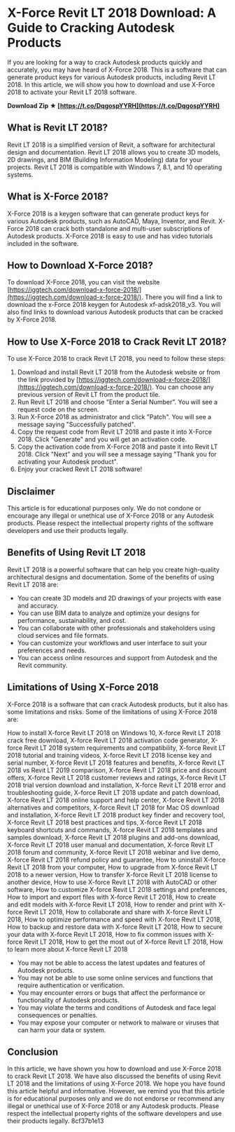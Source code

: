 
 
# X-Force Revit LT 2018 Download: A Guide to Cracking Autodesk Products
 
If you are looking for a way to crack Autodesk products quickly and accurately, you may have heard of X-Force 2018. This is a software that can generate product keys for various Autodesk products, including Revit LT 2018. In this article, we will show you how to download and use X-Force 2018 to activate your Revit LT 2018 software.
 
**Download Zip ★ [https://t.co/DqgospYYRH](https://t.co/DqgospYYRH)**


 
## What is Revit LT 2018?
 
Revit LT 2018 is a simplified version of Revit, a software for architectural design and documentation. Revit LT 2018 allows you to create 3D models, 2D drawings, and BIM (Building Information Modeling) data for your projects. Revit LT 2018 is compatible with Windows 7, 8.1, and 10 operating systems.
 
## What is X-Force 2018?
 
X-Force 2018 is a keygen software that can generate product keys for various Autodesk products, such as AutoCAD, Maya, Inventor, and Revit. X-Force 2018 can crack both standalone and multi-user subscriptions of Autodesk products. X-Force 2018 is easy to use and has video tutorials included in the software.
 
## How to Download X-Force 2018?
 
To download X-Force 2018, you can visit the website [https://iggtech.com/download-x-force-2018/](https://iggtech.com/download-x-force-2018/). There you will find a link to download the x-Force 2018 keygen for Autodesk xf-adsk2018\_v3. You will also find links to download various Autodesk products that can be cracked by X-Force 2018.
 
## How to Use X-Force 2018 to Crack Revit LT 2018?
 
To use X-Force 2018 to crack Revit LT 2018, you need to follow these steps:
 
1. Download and install Revit LT 2018 from the Autodesk website or from the link provided by [https://iggtech.com/download-x-force-2018/](https://iggtech.com/download-x-force-2018/). You can choose any previous version of Revit LT from the product tile.
2. Run Revit LT 2018 and choose "Enter a Serial Number". You will see a request code on the screen.
3. Run X-Force 2018 as administrator and click "Patch". You will see a message saying "Successfully patched".
4. Copy the request code from Revit LT 2018 and paste it into X-Force 2018. Click "Generate" and you will get an activation code.
5. Copy the activation code from X-Force 2018 and paste it into Revit LT 2018. Click "Next" and you will see a message saying "Thank you for activating your Autodesk product".
6. Enjoy your cracked Revit LT 2018 software!

## Disclaimer
 
This article is for educational purposes only. We do not condone or encourage any illegal or unethical use of X-Force 2018 or any Autodesk products. Please respect the intellectual property rights of the software developers and use their products legally.

## Benefits of Using Revit LT 2018
 
Revit LT 2018 is a powerful software that can help you create high-quality architectural designs and documentation. Some of the benefits of using Revit LT 2018 are:

- You can create 3D models and 2D drawings of your projects with ease and accuracy.
- You can use BIM data to analyze and optimize your designs for performance, sustainability, and cost.
- You can collaborate with other professionals and stakeholders using cloud services and file formats.
- You can customize your workflows and user interface to suit your preferences and needs.
- You can access online resources and support from Autodesk and the Revit community.

## Limitations of Using X-Force 2018
 
X-Force 2018 is a software that can crack Autodesk products, but it also has some limitations and risks. Some of the limitations of using X-Force 2018 are:
 
How to install X-force Revit LT 2018 on Windows 10,  X-force Revit LT 2018 crack free download,  X-force Revit LT 2018 activation code generator,  X-force Revit LT 2018 system requirements and compatibility,  X-force Revit LT 2018 tutorial and training videos,  X-force Revit LT 2018 license key and serial number,  X-force Revit LT 2018 features and benefits,  X-force Revit LT 2018 vs Revit LT 2019 comparison,  X-force Revit LT 2018 price and discount offers,  X-force Revit LT 2018 customer reviews and ratings,  X-force Revit LT 2018 trial version download and installation,  X-force Revit LT 2018 error and troubleshooting guide,  X-force Revit LT 2018 update and patch download,  X-force Revit LT 2018 online support and help center,  X-force Revit LT 2018 alternatives and competitors,  X-force Revit LT 2018 for Mac OS download and installation,  X-force Revit LT 2018 product key finder and recovery tool,  X-force Revit LT 2018 best practices and tips,  X-force Revit LT 2018 keyboard shortcuts and commands,  X-force Revit LT 2018 templates and samples download,  X-force Revit LT 2018 plugins and add-ons download,  X-force Revit LT 2018 user manual and documentation,  X-force Revit LT 2018 forum and community,  X-force Revit LT 2018 webinar and live demo,  X-force Revit LT 2018 refund policy and guarantee,  How to uninstall X-force Revit LT 2018 from your computer,  How to upgrade from X-force Revit LT 2018 to a newer version,  How to transfer X-force Revit LT 2018 license to another device,  How to use X-force Revit LT 2018 with AutoCAD or other software,  How to customize X-force Revit LT 2018 settings and preferences,  How to import and export files with X-force Revit LT 2018,  How to create and edit models with X-force Revit LT 2018,  How to render and print with X-force Revit LT 2018,  How to collaborate and share with X-force Revit LT 2018,  How to optimize performance and speed with X-force Revit LT 2018,  How to backup and restore data with X-force Revit LT 2018,  How to secure your data with X-force Revit LT 2018,  How to fix common issues with X-force Revit LT 2018,  How to get the most out of X-force Revit LT 2018,  How to learn more about X-force Revit LT 2018

- You may not be able to access the latest updates and features of Autodesk products.
- You may not be able to use some online services and functions that require authentication or verification.
- You may encounter errors or bugs that affect the performance or functionality of Autodesk products.
- You may violate the terms and conditions of Autodesk and face legal consequences or penalties.
- You may expose your computer or network to malware or viruses that can harm your data or system.

## Conclusion
 
In this article, we have shown you how to download and use X-Force 2018 to crack Revit LT 2018. We have also discussed the benefits of using Revit LT 2018 and the limitations of using X-Force 2018. We hope you have found this article helpful and informative. However, we remind you that this article is for educational purposes only and we do not endorse or recommend any illegal or unethical use of X-Force 2018 or any Autodesk products. Please respect the intellectual property rights of the software developers and use their products legally.
 8cf37b1e13
 
